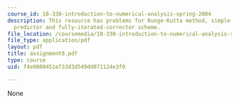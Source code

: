 ```yaml
---
course_id: 18-330-introduction-to-numerical-analysis-spring-2004
description: This resource has problems for Runge-Kutta method, simple Euler, Milne
  predictor and fully-iterated-corrector scheme.
file_location: /coursemedia/18-330-introduction-to-numerical-analysis-spring-2004/f4e9808451e733d3d549dd071124e3f0_assignment8.pdf
file_type: application/pdf
layout: pdf
title: assignment8.pdf
type: course
uid: f4e9808451e733d3d549dd071124e3f0

---
```

None